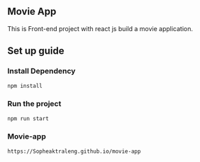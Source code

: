 ## Movie App
This is Front-end project with react js build a movie application.
## Set up guide
### Install Dependency
```bash
npm install
```
### Run the project
```bash
npm run start
```
### Movie-app
```bash
https://Sopheaktraleng.github.io/movie-app
```